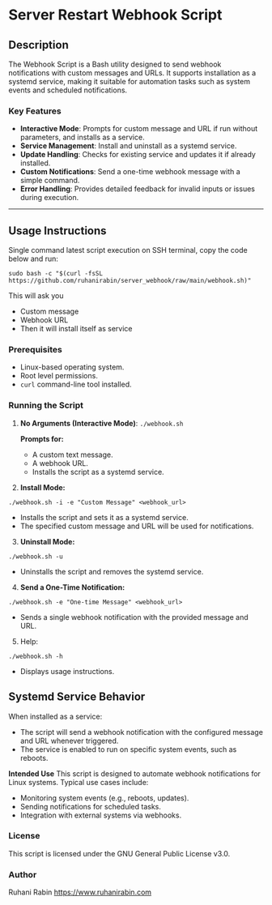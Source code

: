 # Server Restart Webhook Script

## Description

The Webhook Script is a Bash utility designed to send webhook notifications with custom messages and URLs. It supports installation as a systemd service, making it suitable for automation tasks such as system events and scheduled notifications.

### Key Features

- **Interactive Mode**: Prompts for custom message and URL if run without parameters, and installs as a service.
- **Service Management**: Install and uninstall as a systemd service.
- **Update Handling**: Checks for existing service and updates it if already installed.
- **Custom Notifications**: Send a one-time webhook message with a simple command.
- **Error Handling**: Provides detailed feedback for invalid inputs or issues during execution.

---

## Usage Instructions

Single command latest script execution on SSH terminal, copy the code below and run:

```sudo bash -c "$(curl -fsSL https://github.com/ruhanirabin/server_webhook/raw/main/webhook.sh)"```

This will ask you
- Custom message
- Webhook URL
- Then it will install itself as service

### Prerequisites

- Linux-based operating system.
- Root level permissions.
- `curl` command-line tool installed.

### Running the Script

1. **No Arguments (Interactive Mode)**:
   `./webhook.sh`

    **Prompts for:**
    - A custom text message.
    - A webhook URL.
    - Installs the script as a systemd service.

2. **Install Mode:**

`./webhook.sh -i -e "Custom Message" <webhook_url>`
   - Installs the script and sets it as a systemd service.
   - The specified custom message and URL will be used for notifications.

3. **Uninstall Mode:**

`./webhook.sh -u`
   - Uninstalls the script and removes the systemd service.

4. **Send a One-Time Notification:**

`./webhook.sh -e "One-time Message" <webhook_url>`

   - Sends a single webhook notification with the provided message and URL.

5. Help:

`./webhook.sh -h`
   - Displays usage instructions.

## Systemd Service Behavior
When installed as a service:

- The script will send a webhook notification with the configured message and URL whenever triggered.
- The service is enabled to run on specific system events, such as reboots.

**Intended Use**
This script is designed to automate webhook notifications for Linux systems. Typical use cases include:

- Monitoring system events (e.g., reboots, updates).
- Sending notifications for scheduled tasks.
- Integration with external systems via webhooks.

### License
This script is licensed under the GNU General Public License v3.0.

### Author
Ruhani Rabin
https://www.ruhanirabin.com